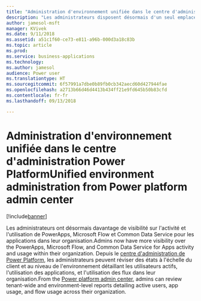 ```yaml
---
title: "Administration d'environnement unifiée dans le centre d'administration Power Platform"
description: "Les administrateurs disposent désormais d'un seul emplacement pour mettre en service, surveiller et gérer tous les environnements Common Data Service pour les applications"
author: jamesol-msft
manager: KVivek
ms.date: 9/11/2018
ms.assetid: a51c1f60-ce73-e811-a96b-000d3a18c83b
ms.topic: article
ms.prod: 
ms.service: business-applications
ms.technology: 
ms.author: jamesol
audience: Power user
ms.translationtype: HT
ms.sourcegitcommit: 6f57991a7dbe0b89fb0cb342aecd60d427944fae
ms.openlocfilehash: a2713b66d46d4413b434ff21e9fd645b50b83cfd
ms.contentlocale: fr-fr
ms.lasthandoff: 09/13/2018

---
```

# <a name="unified-environment-administration-from-power-platform-admin-center"></a><span data-ttu-id="b9bb6-103">Administration d'environnement unifiée dans le centre d'administration Power Platform</span><span class="sxs-lookup"><span data-stu-id="b9bb6-103">Unified environment administration from Power platform admin center</span></span>


[!include[banner](../../includes/banner.md)]

<span data-ttu-id="b9bb6-104">Les administrateurs ont désormais davantage de visibilité sur l'activité et l'utilisation de PowerApps, Microsoft Flow et Common Data Service pour les applications dans leur organisation.</span><span class="sxs-lookup"><span data-stu-id="b9bb6-104">Admins now have more visibility over the PowerApps, Microsoft Flow, and Common Data Service for Apps activity and usage within their organization.</span></span> <span data-ttu-id="b9bb6-105">Depuis le [centre d'administration de Power Platform](https://go.microsoft.com/fwlink/?linkid=875536), les administrateurs peuvent réviser des états à l'échelle du client et au niveau de l'environnement détaillant les utilisateurs actifs, l'utilisation des applications, et l'utilisation des flux dans leur organisation.</span><span class="sxs-lookup"><span data-stu-id="b9bb6-105">From the [Power platform admin center](https://go.microsoft.com/fwlink/?linkid=875536), admins can review tenant-wide and environment-level reports detailing active users, app usage, and flow usage across their organization.</span></span>

